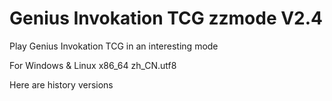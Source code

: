 # Genius Invokation TCG zzmode V2.4

Play Genius Invokation TCG in an interesting mode

For Windows & Linux x86_64 zh_CN.utf8

Here are history versions
